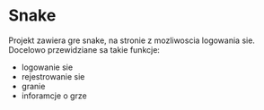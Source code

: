 # Snake
Projekt zawiera gre snake, na stronie z mozliwoscia logowania sie.
Docelowo przewidziane sa takie funkcje:
- logowanie sie
- rejestrowanie sie
- granie
- inforamcje o grze